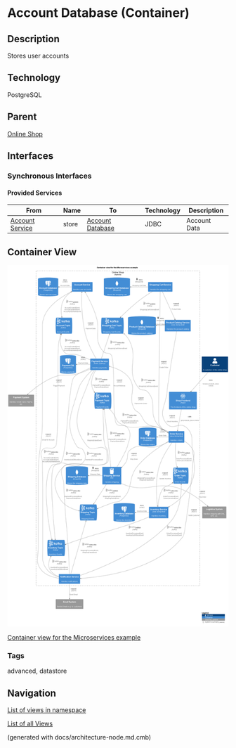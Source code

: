 # Account Database (Container)
## Description
Stores user accounts

## Technology
PostgreSQL

## Parent
[Online Shop](../../../../software-development/architecture/example/microservices/online-shop.md)

## Interfaces

### Synchronous Interfaces

#### Provided Services

| From | Name | To | Technology | Description |
|---|---|---|---|---|
| [Account Service](../../../../software-development/architecture/example/microservices/account-service.md) | store | [Account Database](../../../../software-development/architecture/example/microservices/account-db.md) | JDBC | Account Data |

## Container View
![Container view for the Microservices example](../../../../software-development/architecture/example/microservices/container-view.png)

[Container view for the Microservices example](../../../../software-development/architecture/example/microservices/container-view.md)

### Tags
advanced, datastore


## Navigation
[List of views in namespace](./views-in-namespace.md)

[List of all Views](../../../../views.md)

(generated with docs/architecture-node.md.cmb)
